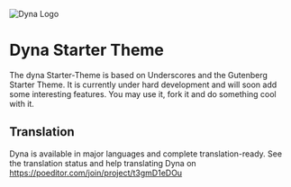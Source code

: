 ![Dyna Logo](https://github.com/dyna-press/dyna-starter-theme/raw/master/assets/dyna-logo-250.png "Dyna Logo")

# Dyna Starter Theme

The dyna Starter-Theme is based on Underscores and the Gutenberg Starter Theme. It is currently under hard development and will soon add some interesting features. You may use it, fork it and do something cool with it.

## Translation

Dyna is available in major languages and complete translation-ready. See the translation status and help translating Dyna on https://poeditor.com/join/project/t3gmD1eDOu
